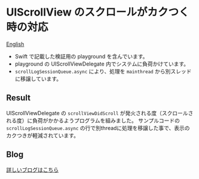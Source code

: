 # UIScrollView のスクロールがカクつく時の対応

[English](README.md)

- Swift で記載した検証用の playground を含んでいます。   
- playground の UIScrollViewDelegate 内でシステムに負荷かけています。
- `scrollLogSessionQueue.async` により、処理を `mainthread` から別スレッドに移譲しています。


## Result

UIScrollViewDelegate の `scrollViewDidScroll` が発火される度（スクロールされる度）に負荷がかかるようプログラムを組みました。
サンプルコードの  `scrollLogSessionQueue.async` の行で別threadに処理を移譲した事で、表示のカクつきが軽減されています。


## Blog

[詳しいブログはこちら](https://rc-code.info/ios/post-273/)
